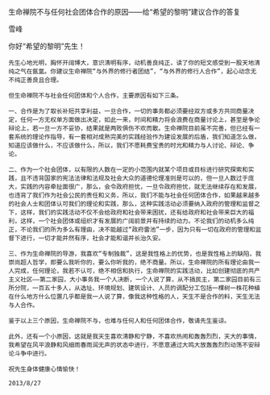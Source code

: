 生命禅院不与任何社会团体合作的原因——给“希望的黎明”建议合作的答复

雪峰


你好“希望的黎明”先生！

    先生心地光明，胸怀开阔博大，意识清明有序，动机善良纯正，读了你的短文感受到一股天地清纯之气在氤氲。你建议生命禅院“与外界的修行者团结”，“与外界的修行人合作”，起心动念无不纯正善良且合理。

    但生命禅院不与社会任何团体和个人合作，主要原因有如下三条。

    一、合作是为了取长补短共享利益，一旦合作，一切的事务都必须要经双方或多方共同商量决定，任何一方无权单方面做出决定，如此一来，时间和精力将会浪费在商量讨论上，甚至是争论辩论上，若一旦一方不妥协，结果就是两败俱伤不欢而散。生命禅院目前虽不完善，但已经有一套系统的理论作指导，有一套相对成熟完美的实践经验作为建设发展的后盾，我们知道怎么做，知道应该做什么，不应该做什么，所以，我们不愿耗费宝贵的时光和精力与人讨论、辩论、争论。

    二、作为一个社会团体，以有限的人数在一定的小范围内就某个项目或目标进行研究探索和实践，且不违背国家的宪法法律和法规及社会大众的道德伦理准则是可以的，但一旦人数过于庞大，实践的内容牵扯面很广，那么，会令政府担忧，一旦令政府担忧，就无法继续存在和发展，也违背了我们作为社会公民的责任和义务，所以，我们不能与社会任何团体合作，如果越来越多的社会人士和团体认可我们的理论和实践，那么，这种实践活动必须要纳入政府的管理和监督之下，这样，我们的实践活动不仅不会给政府和社会带来困扰，还有给政府和社会带来巨大的福利，这样，一个社会团体或组织才有发展的广阔前景并有持续的动力。不论我们的动机多么纯正，不论我们的所为多么有理由，决不能越过“政府雷池”一步，因为只有一切在政府的管理和监督下进行，一切才能井然有序，社会才能和谐并长治久安。

    三、作为生命禅院的导游，我喜欢“专制独裁”，这是我性格上的优势，也是我性格上的缺陷，我崇尚超人哲学，即要么我听你的，要么你听我的，绝不商量。所以，生命禅院的所有理论由我一人完成，任何理论，我若不认可，绝不相信和执行，生命禅院的实践活动，比如创建彻底的共产主义社区——第二家园，大小事务我一个人决断，一个人说了算，从不搞民主，第二家园目前有三所分院，一百五十多人，从选址、环境规划、建筑设计、人员的调配分工包括一棵树一株花种植在什么地方什么位置几乎都是我一人说了算，像我这种性格的人，天生不是合作的料，天生无法与人合作。

    鉴于以上三个原因，生命禅院不与，也难与任何人和任何团体合作，敬请先生鉴谅。

    此外，还有一个小原因，这就是我天生喜欢清静和宁静，不喜欢热闹和轰轰烈烈，天大的事情，我希望在风平浪静和风细雨春雨润无声的状态中进行，不愿意通过大鸣大放轰轰烈烈动荡不安辩论斗争中进行。

    祝先生身体健康心情愉快！

    2013/8/27



